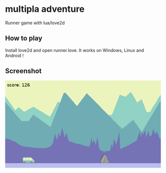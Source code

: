 # multipla adventure

Runner game with lua/love2d

## How to play

Install love2d and open runner.love.
It works on Windows, Linux and Android !

## Screenshot

![Image of multipla adventure](images/screenshot.png)

